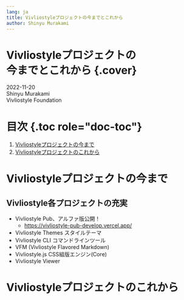 ```yaml
---
lang: ja
title: Vivliostyleプロジェクトの今までとこれから
author: Shinyu Murakami
---
```


# Vivliostyleプロジェクトの<br>今までとこれから {.cover}

2022-11-20 \
Shinyu Murakami \
Vivliostyle Foundation

# 目次 {.toc role="doc-toc"}

1.  [Vivliostyleプロジェクトの今まで](#vivliostyleプロジェクトの今まで)
1.  [Vivliostyleプロジェクトのこれから](#vivliostyleプロジェクトのこれから)

# Vivliostyleプロジェクトの今まで

## Vivliostyle各プロジェクトの充実

- Vivliostyle Pub、アルファ版公開！
  - https://vivliostyle-pub-develop.vercel.app/
- Vivliostyle Themes スタイルテーマ
- Vivliostyle CLI コマンドラインツール
- VFM (Vivliostyle Flavored Markdown)
- Vivliostyle.js CSS組版エンジン(Core) 
- Vivliostyle Viewer

# Vivliostyleプロジェクトのこれから

